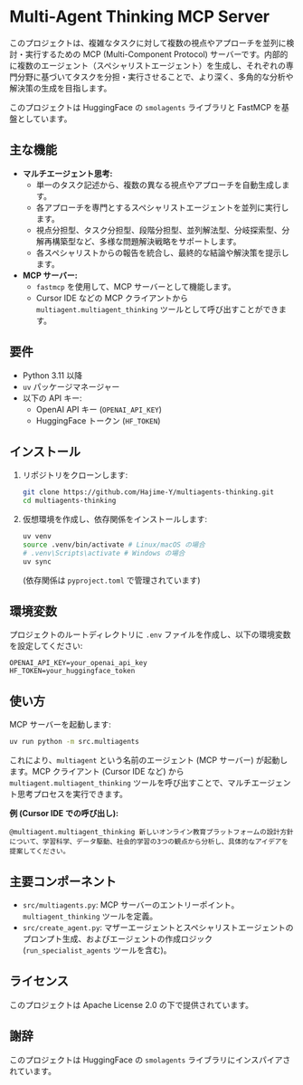 # Multi-Agent Thinking MCP Server

このプロジェクトは、複雑なタスクに対して複数の視点やアプローチを並列に検討・実行するための MCP (Multi-Component Protocol) サーバーです。内部的に複数のエージェント（スペシャリストエージェント）を生成し、それぞれの専門分野に基づいてタスクを分担・実行させることで、より深く、多角的な分析や解決策の生成を目指します。

このプロジェクトは HuggingFace の `smolagents` ライブラリと FastMCP を基盤としています。

## 主な機能

-   **マルチエージェント思考:**
    -   単一のタスク記述から、複数の異なる視点やアプローチを自動生成します。
    -   各アプローチを専門とするスペシャリストエージェントを並列に実行します。
    -   視点分担型、タスク分担型、段階分担型、並列解法型、分岐探索型、分解再構築型など、多様な問題解決戦略をサポートします。
    -   各スペシャリストからの報告を統合し、最終的な結論や解決策を提示します。
-   **MCP サーバー:**
    -   `fastmcp` を使用して、MCP サーバーとして機能します。
    -   Cursor IDE などの MCP クライアントから `multiagent.multiagent_thinking` ツールとして呼び出すことができます。

## 要件

-   Python 3.11 以降
-   `uv` パッケージマネージャー
-   以下の API キー:
    -   OpenAI API キー (`OPENAI_API_KEY`)
    -   HuggingFace トークン (`HF_TOKEN`)

## インストール

1.  リポジトリをクローンします:
    ```bash
    git clone https://github.com/Hajime-Y/multiagents-thinking.git
    cd multiagents-thinking
    ```

2.  仮想環境を作成し、依存関係をインストールします:
    ```bash
    uv venv
    source .venv/bin/activate # Linux/macOS の場合
    # .venv\Scripts\activate # Windows の場合
    uv sync
    ```
    (依存関係は `pyproject.toml` で管理されています)

## 環境変数

プロジェクトのルートディレクトリに `.env` ファイルを作成し、以下の環境変数を設定してください:

```dotenv
OPENAI_API_KEY=your_openai_api_key
HF_TOKEN=your_huggingface_token
```

## 使い方

MCP サーバーを起動します:

```bash
uv run python -m src.multiagents
```

これにより、`multiagent` という名前のエージェント (MCP サーバー) が起動します。MCP クライアント (Cursor IDE など) から `multiagent.multiagent_thinking` ツールを呼び出すことで、マルチエージェント思考プロセスを実行できます。

**例 (Cursor IDE での呼び出し):**

```
@multiagent.multiagent_thinking 新しいオンライン教育プラットフォームの設計方針について、学習科学、データ駆動、社会的学習の3つの観点から分析し、具体的なアイデアを提案してください。
```

## 主要コンポーネント

-   `src/multiagents.py`: MCP サーバーのエントリーポイント。`multiagent_thinking` ツールを定義。
-   `src/create_agent.py`: マザーエージェントとスペシャリストエージェントのプロンプト生成、およびエージェントの作成ロジック (`run_specialist_agents` ツールを含む)。

## ライセンス

このプロジェクトは Apache License 2.0 の下で提供されています。

## 謝辞

このプロジェクトは HuggingFace の `smolagents` ライブラリにインスパイアされています。 